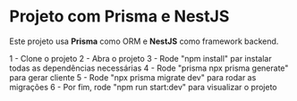# Projeto com Prisma e NestJS

Este projeto usa **Prisma** como ORM e **NestJS** como framework backend.

1 - Clone o projeto
2 - Abra o projeto
3 - Rode "npm install" par instalar todas as dependências necessárias
4 - Rode "prisma npx prisma generate" para gerar cliente
5 - Rode "npx prisma migrate dev" para rodar as migrações
6 - Por fim, rode "npm run start:dev" para visualizar o projeto


